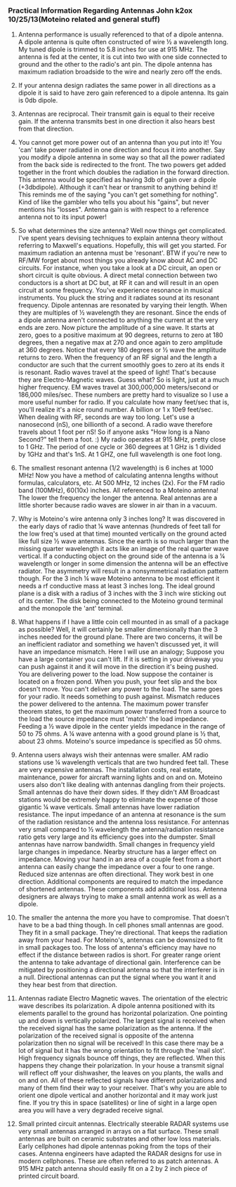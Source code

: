 ### Practical Information Regarding Antennas John k2ox 10/25/13(Moteino related and general stuff)

 1. Antenna performance is usually referenced to that of a dipole antenna.
A dipole antenna is quite often constructed of wire ½ a wavelength long.  My tuned dipole is trimmed to 5.8 inches for use at 915 MHz.  The antenna is fed at the center, it is cut into two with one side connected to ground and the other to the radio's ant pin.
The dipole antenna has maximum radiation broadside to the wire and nearly zero off the ends.

 2. If your antenna design radiates the same power in all directions as a dipole it is said to have zero gain referenced to a dipole antenna.  Its gain is 0db dipole.

 3. Antennas are reciprocal.  Their transmit gain is equal to their receive gain.  If the antenna transmits best in one direction it also hears best from that direction.

 4. You cannot get more power out of an antenna than you put into it!
You 'can' take power radiated in one direction and focus it into another.
Say you modify a dipole antenna in some way so that all the power radiated from the back side is redirected to the front.  The two powers get added together in the front which doubles the radiation in the forward direction.  This antenna would be specified as having 3db of gain over a dipole (+3dbdipole).  Although it can't hear or transmit to anything behind it!
This reminds me of the saying "you can't get something for nothing".  Kind of like the gambler who tells you about his "gains", but never mentions his "losses".
Antenna gain is with respect to a reference antenna not to its input power!

 5. So what determines the size antenna?  Well now things get complicated.  I've spent years devising techniques to explain antenna theory without referring to Maxwell's equations.  Hopefully, this will get you started.
For maximum radiation an antenna must be 'resonant'.  BTW if you're new to RF/MW forget about most things you already know about AC and DC circuits.  For instance, when you take a look at a DC circuit, an open or short circuit is quite obvious.  A direct metal connection between two conductors is a short at DC but, at RF it can and will result in an open circuit at some frequency.
You've experience resonance in musical instruments.  You pluck the string and it radiates sound at its resonant frequency.
Dipole antennas are resonated by varying their length.  When they are multiples of ½ wavelength they are resonant.
Since the ends of a dipole antenna aren't connected to anything the current at the very ends are zero. Now picture the amplitude of a sine wave. It starts at zero, goes to a positive maximum at 90 degrees, returns to zero at 180 degrees, then a negative max at 270 and once again to zero amplitude at 360 degrees.  Notice that every 180 degrees or ½ wave the amplitude returns to zero.  When the frequency of an RF signal and the length a conductor are such that the current smoothly goes to zero at its ends it is resonant.
Radio waves travel at the speed of light!  That's because they are Electro-Magnetic waves.  Guess what?  So is light, just at a much higher frequency.
EM waves travel at 300,000,000 meters/second or 186,000 miles/sec.  These numbers are pretty hard to visualize so I use a more useful number for radio.  If you calculate how many feet/sec that is, you'll realize it's a nice round number.  A billion or 1 x 10e9 feet/sec.  When dealing with RF, seconds are way too long.  Let's use a nanosecond (nS), one billionth of a second.  A radio wave therefore travels about 1 foot per nS!  So if anyone asks "How long is a Nano Second?" tell them a foot.   :)
My radio operates at 915 MHz, pretty close to 1 GHz.  The period of one cycle or 360 degrees at 1 GHz is 1 divided by 1GHz and that's 1nS.  At 1 GHZ, one full wavelength is one foot long.
  
 6. The smallest resonant antenna (1/2 wavelength) is 6 inches at 1000 MHz!  Now you have a method of calculating antenna lengths without formulas, calculators, etc.  At 500 MHz, 12 inches (2x).  For the FM radio band (100MHz), 60(10x) inches. All referenced to a Moteino antenna! The lower the frequency the longer the antenna.  Real antennas are a little shorter because radio waves are slower in air than in a vacuum.

 7. Why is Moteino's wire antenna only 3 inches long?  It was discovered in the early days of radio that ¼ wave antennas (hundreds of feet tall for the low freq's used at that time) mounted vertically on the ground acted like full size ½ wave antennas.  Since the earth is so much larger than the missing quarter wavelength it acts like an image of the real quarter wave vertical.  If a conducting object on the ground side of the antenna is a ¼ wavelength or longer in some dimension the antenna will be an effective radiator.  The asymmetry will result in a nonsymmetrical radiation pattern though.  For the 3 inch ¼ wave Moteino antenna to be most efficient it needs a rf conductive mass at least 3 inches long.  The ideal ground plane is a disk with a radius of 3 inches with the 3 inch wire sticking out of its center.  The disk being connected to the Moteino ground terminal and the monopole the 'ant' terminal.

 8. What happens if I have a little coin cell mounted in as small of a package as possible?  Well, it will certainly be smaller dimensionally than the 3 inches needed for the ground plane.  There are two concerns, it will be an inefficient radiator and something we haven't discussed yet, it will have an impedance mismatch. 
Here I will use an analogy; 
Suppose you have a large container you can't lift.  If it is setting in your driveway you can push against it and it will move in the direction it's being pushed.  You are delivering power to the load.  Now suppose the container is located on a frozen pond.  When you push, your feet slip and the box doesn't move.  You can't deliver any power to the load.  The same goes for your radio.  It needs something to push against.
Mismatch reduces the power delivered to the antenna.  The maximum power transfer theorem states, to get the maximum power transferred from a source to the load the source impedance must 'match' the load impedance. Feeding a ½ wave dipole in the center yields impedance in the range of 50 to 75 ohms.  A ¼ wave antenna with a good ground plane is ½ that, about 23 ohms.  Moteino's source impedance is specified as 50 ohms.

 9. Antenna users always wish their antennas were smaller. AM radio stations use ¼ wavelength verticals that are two hundred feet tall.  These are very expensive antennas.  The installation costs, real estate, maintenance, power for aircraft warning lights and on and on.   Moteino users also don't like dealing with antennas dangling from their projects.  Small antennas do have their down sides.  If they didn't AM Broadcast stations would be extremely happy to eliminate the expense of those gigantic ¼ wave verticals.
Small antennas have lower radiation resistance. The input impedance of an antenna at resonance is the sum of the radiation resistance and the antenna loss resistance.  For antennas very small compared to ½ wavelength the antenna/radiation resistance ratio gets very large and its efficiency goes into the dumpster.
Small antennas have narrow bandwidth.  Small changes in frequency yield large changes in impedance.
Nearby structure has a larger effect on impedance.  Moving your hand in an area of a couple feet from a short antenna can easily change the impedance over a four to one range.
Reduced size antennas are often directional.  They work best in one direction.
Additional components are required to match the impedance of shortened antennas.  These components add additional loss.
Antenna designers are always trying to make a small antenna work as well as a dipole.

 10. The smaller the antenna the more you have to compromise.  That doesn't have to be a bad thing though.
In cell phones small antennas are good.  They fit in a small package.  They're directional. That keeps the radiation away from your head.
For Moteino's, antennas can be downsized to fit in small packages too.  The loss of antenna's efficiency may have no effect if the distance between radios is short.
For greater range orient the antenna to take advantage of directional gain.
Interference can be mitigated by positioning a directional antenna so that the interferer is in a null.
Directional antennas can put the signal where you want it and they hear best from that direction.

 11. Antennas radiate Electro Magnetic waves.  The orientation of the electric wave describes its polarization.  A dipole antenna positioned with its elements parallel to the ground has horizontal polarization. One pointing up and down is vertically polarized.  The largest signal is received when the received signal has the same polarization as the antenna.  If the polarization of the received signal is opposite of the antenna polarization then no signal will be received!  In this case there may be a lot of signal but it has the wrong orientation to fit through the 'mail slot'. 
High frequency signals bounce off things, they are reflected. When this happens they change their polarization.  In your house a transmit signal will reflect off your dishwasher, the leaves on you plants, the walls and on and on.  All of these reflected signals have different polarizations and many of them find their way to your receiver.  That's why you are able to orient one dipole vertical and another horizontal and it may work just fine.  If you try this in space (satellites) or line of sight in a large open area you will have a very degraded receive signal.

 12. Small printed circuit antennas.  Electrically steerable RADAR systems use very small antennas arranged in arrays on a flat surface. These small antennas are built on ceramic substrates and other low loss materials.  Early cellphones had dipole antennas poking from the tops of their cases. Antenna engineers have adapted the RADAR designs for use in modern cellphones.  These are often referred to as patch antennas.  A 915 MHz patch antenna should easily fit on a 2 by 2 inch piece of printed circuit board.

